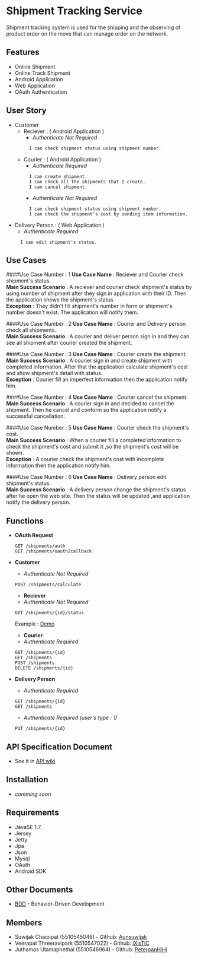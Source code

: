 # Shipment Tracking Service

Shipment tracking system is used for the shipping and the observing of product order on the move that can manage order on the network.

## Features
* Online Shipment
* Online Track Shipment
* Android Application
* Web Application
* OAuth Authentication

## User Story
*   Customer
    * Reciever : ( Android Application )
        -  <i>Authenticate Not Required</i>
        ```
          I can check shipment status using shipment number.
        ```
    * Courier : ( Android Application )
        - <i>Authenticate Required</i>
        ```
          I can create shipment.
          I can check all the shipments that I create.
          I can cancel shipment.
        ```
        - <i>Authenticate Not Required</i>
        ```
          I can check shipment status using shipment number.
          I can check the shipment's cost by sending item information.
        ```
* Delivery Person : ( Web Application ) 
    -   <i>Authenticate Required</i>
    ```
      I can edit shipment's status.
    ```


## Use Cases
####Use Case Number : 1
<b>Use Case Name</b> : Reciever and  Courier check shipment's status.<br>
<b>Main Success Scenario</b> : A reciever and courier check shipment's status by using number of shipment after they sign in application with their ID. Then the application shows the shipment's status.<br>
<b>Exception</b> : They didn't fill shipment's number in form or shipment's number doesn't exist. The application will notify them.

####Use Case Number : 2
<b>Use Case Name</b> : Courier and Delivery person check all shipments.<br>
<b>Main Success Scenario</b> : A courier and deliver person sign in and they can see all shipment after courier created the shipment.

####Use Case Number : 3
<b>Use Case Name</b> : Courier create the shipment.<br>
<b>Main Success Scenario</b> : A courier sign in and create shipment with completed information. After that the application calculate shipment's cost and show shipment's detail with status.<br>
<b>Exception</b> : Courier fill an imperfect information then the application notify him.

####Use Case Number : 4
<b>Use Case Name</b> : Courier cancel the shipment.<br>
<b>Main Success Scenario</b> : A courier sign in and decided to cancel the shipment. Then he cancel and conform so the application notify a successful cancellation.

####Use Case Number : 5
<b>Use Case Name</b> : Courier check the shipment's cost.<br>
<b>Main Success Scenario</b> : When a courier fill a completed information to check the shipment's cost and submit it ,so the shipment's cost will be shown.<br>
<b>Exception</b> : A courier check the shipment's cost with incomplete information then the application notify him.

####Use Case Number : 6
<b>Use Case Name</b> : Delivery person edit shipment's status.<br>
<b>Main Success Scenario</b> : A delivery person change the shipment's status after he open the web site. Then the status will be updated ,and application notify the delivery person.

## Functions
* <b>OAuth Request</b>
  ```
  GET /shipments/auth 
  GET /shipments/oauth2callback
  ```

* <b>Customer</b>

    - <i>Authenticate Not Required</i>
    ```
  	POST /shipments/calculate 
    ```
	* <b>Reciever</b>

    - <i>Authenticate Not Required</i>
    ```
    GET /shipments/{id}/status
    ```
    Example : [Demo](http://track-trace.tk:8080/shipments/2/status)
	* <b>Courier</b>

    - <i>Authenticate Required</i>
    ```
    GET /shipments/{id}
    GET /shipments 
    POST /shipments
    DELETE /shipments/{id}
    ```
* <b>Delivery Person</b>

    - <i>Authenticate Required</i>
    ```
    GET /shipments/{id}
    GET /shipments 
    ```
    - <i>Authenticate Required (user's type : 1)</i>
    ```
    PUT /shipments/{id} 
    ```

## API Specification Document

* See it in [API wiki](https://github.com/ixistic/Shipment-Tracking-Service/wiki/API-Specification-Document)

## Installation 
* <i>comming soon</i>

## Requirements

* JavaSE 1.7
* Jersey
* Jetty
* Jpa
* Json
* Mysql
* OAuth
* Android SDK

## Other Documents

* [BDD](https://github.com/ixistic/Shipment-Tracking-Service/wiki/Behavior-Driven-Development) - Behavior-Driven Development


## Members

- Suwijak Chaipipat (5510545046) - Github: [Aunsuwijak](https://github.com/aunsuwijak)
- Veerapat Threeravipark (5510547022) - Github: [iXisTiC](https://github.com/ixistic)
- Juthamas Utamaphethai (5510546964) - Github: [PeterpanHiHi](https://github.com/peterpanhihi)

